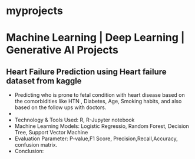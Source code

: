 # myprojects

<h1>Machine Learning | Deep Learning | Generative AI Projects</h1>
<h2>Heart Failure Prediction using Heart failure dataset from kaggle</h2>
<ul>
  <li>Predicting who is prone to fetal condition with heart disease based on the comorbidities like HTN , Diabetes, Age, Smoking habits, and also based on the follow ups with doctors.<li>
  <li>Technology & Tools Used: R, R-Jupyter notebook</li>
  <li>Machine Learning Models: Logistic Regressio, Random Forest, Decision Tree, Support Vector Machine</li>
  <li>Evaluation Parameter: P-value,F1 Score, Precision,Recall,Accuracy, confusion matrix.</li>
  <li>Conclusion:</li>
  <a href="https://github.com/sameena93/multilprojects/blob/Sameena/Final_project_sameena_mujawar-checkpoint.ipynb"></a>
</ul>
